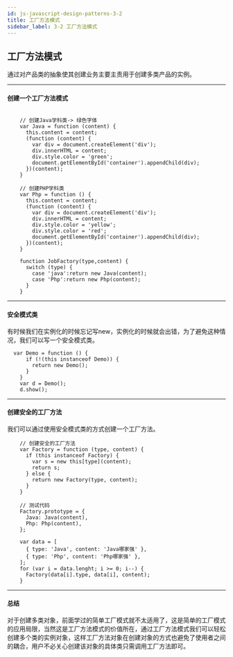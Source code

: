 ```yaml
---
id: js-javascript-design-patterns-3-2
title: 工厂方法模式
sidebar_label: 3-2 工厂方法模式
---
```


## 工厂方法模式
通过对产品类的抽象使其创建业务主要主责用于创建多类产品的实例。

---

#### 创建一个工厂方法模式

```

    // 创建Java学科类-> 绿色字体
    var Java = function (content) {
      this.content = content;
      (function (content) {
        var div = document.createElement('div');
        div.innerHTML = content;
        div.style.color = 'green';
        document.getElementById('container').appendChild(div);
      })(content);
    }

    // 创建PHP学科类
    var Php = function () {
      this.content = content;
      (function (content) {
        var div = document.createElement('div');
        div.innerHTML = content;
        div.style.color = 'yellow';
        div.style.color = 'red';
        document.getElementById('container').appendChild(div);
      })(content);
    }

    function JobFactory(type,content) {
      switch (type) {
        case 'java':return new Java(content);
        case 'Php':return new Php(content);
      }
    }
```


---
#### 安全模式类
有时候我们在实例化的时候忘记写new，实例化的时候就会出错，为了避免这种情况，我们可以写一个安全模式类。

```
  var Demo = function () {
      if (!(this instanceof Demo)) {
        return new Demo();
      }
    }
    var d = Demo();
    d.show();
```


---
#### 创建安全的工厂方法

我们可以通过使用安全模式类的方式创建一个工厂方法。

```
    // 创建安全的工厂方法
    var Factory = function (type, content) {
      if (this instanceof Factory) {
        var s = new this[type](content);
        return s;
      } else {
        return new Factory(type, content);
      }
    }

    // 测试代码
    Factory.prototype = {
      Java: Java(content),
      Php: Php(content),
    };

    var data = [
      { type: 'Java', content: 'Java哪家强' },
      { type: 'Php', content: 'Php哪家强' },
    ];
    for (var i = data.lenght; i >= 0; i--) {
      Factory(data[i].type, data[i], content);
    }
```


---
#### 总结
 对于创建多类对象，前面学过的简单工厂模式就不太适用了，这是简单的工厂模式的应用局限，当然这是工厂方法模式的价值所在，通过工厂方法模式我们可以轻松创建多个类的实例对象，这样工厂方法对象在创建对象的方式也避免了使用者之间的耦合，用户不必关心创建该对象的具体类只需调用工厂方法即可。
